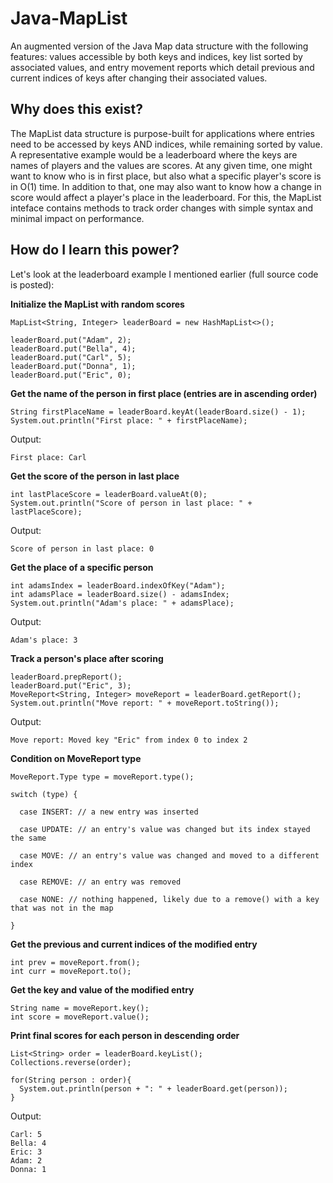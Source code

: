 # Java-MapList
An augmented version of the Java Map data structure with the following features: values accessible by both keys and indices, key list sorted by associated values, and entry movement reports which detail previous and current indices of keys after changing their associated values.

## Why does this exist?
The MapList data structure is purpose-built for applications where entries need to be accessed by keys AND indices, while remaining sorted by value. A representative example would be a leaderboard where the keys are names of players and the values are scores. At any given time, one might want to know who is in first place, but also what a specific player's score is in O(1) time. In addition to that, one may also want to know how a change in score would affect a player's place in the leaderboard. For this, the MapList inteface contains methods to track order changes with simple syntax and minimal impact on performance.

## How do I learn this power?
Let's look at the leaderboard example I mentioned earlier (full source code is posted):

**Initialize the MapList with random scores**
~~~
MapList<String, Integer> leaderBoard = new HashMapList<>();

leaderBoard.put("Adam", 2);
leaderBoard.put("Bella", 4);
leaderBoard.put("Carl", 5);
leaderBoard.put("Donna", 1);
leaderBoard.put("Eric", 0);
~~~

**Get the name of the person in first place (entries are in ascending order)**
~~~
String firstPlaceName = leaderBoard.keyAt(leaderBoard.size() - 1);
System.out.println("First place: " + firstPlaceName);
~~~
Output:
~~~
First place: Carl
~~~


**Get the score of the person in last place**
~~~
int lastPlaceScore = leaderBoard.valueAt(0);
System.out.println("Score of person in last place: " + lastPlaceScore);
~~~
Output:
~~~
Score of person in last place: 0
~~~


**Get the place of a specific person**
~~~
int adamsIndex = leaderBoard.indexOfKey("Adam");
int adamsPlace = leaderBoard.size() - adamsIndex;
System.out.println("Adam's place: " + adamsPlace);
~~~
Output:
~~~
Adam's place: 3
~~~


**Track a person's place after scoring**
~~~
leaderBoard.prepReport();
leaderBoard.put("Eric", 3);
MoveReport<String, Integer> moveReport = leaderBoard.getReport();
System.out.println("Move report: " + moveReport.toString());
~~~
Output:
~~~
Move report: Moved key "Eric" from index 0 to index 2
~~~


**Condition on MoveReport type**
~~~
MoveReport.Type type = moveReport.type();

switch (type) {

  case INSERT: // a new entry was inserted

  case UPDATE: // an entry's value was changed but its index stayed the same

  case MOVE: // an entry's value was changed and moved to a different index

  case REMOVE: // an entry was removed

  case NONE: // nothing happened, likely due to a remove() with a key that was not in the map

}
~~~


**Get the previous and current indices of the modified entry**
~~~
int prev = moveReport.from();
int curr = moveReport.to();
~~~


**Get the key and value of the modified entry**
~~~
String name = moveReport.key();
int score = moveReport.value();
~~~


**Print final scores for each person in descending order**
~~~
List<String> order = leaderBoard.keyList();
Collections.reverse(order);

for(String person : order){
  System.out.println(person + ": " + leaderBoard.get(person));
}
~~~
Output:
~~~
Carl: 5
Bella: 4
Eric: 3
Adam: 2
Donna: 1
~~~
